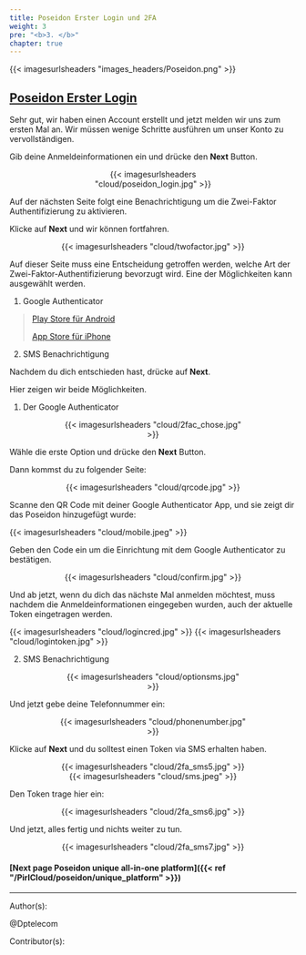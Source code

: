 ```yaml
---
title: Poseidon Erster Login und 2FA
weight: 3
pre: "<b>3. </b>"
chapter: true
---
```


{{< imagesurlsheaders "images_headers/Poseidon.png"  >}}

## [Poseidon Erster Login](https://poseidon.pirl.io)

Sehr gut, wir haben einen Account erstellt und jetzt melden wir uns zum ersten Mal an.
Wir müssen wenige Schritte ausführen um unser Konto zu vervollständigen.

Gib deine Anmeldeinformationen ein und drücke den **Next** Button.

<div align="center"><div style="width:65%;">{{< imagesurlsheaders "cloud/poseidon_login.jpg" >}}</div></div>

Auf der nächsten Seite folgt eine Benachrichtigung um die Zwei-Faktor Authentifizierung zu aktivieren.

Klicke auf **Next** und wir können fortfahren.

<div align="center"><div style="width:65%;">{{< imagesurlsheaders "cloud/twofactor.jpg" >}}</div></div>

Auf dieser Seite muss eine Entscheidung getroffen werden, welche Art der Zwei-Faktor-Authentifizierung bevorzugt wird.
Eine der Möglichkeiten kann ausgewählt werden.

1) Google Authenticator

> [Play Store für Android](https://play.google.com/store/apps/details?id=com.google.android.apps.authenticator2)
> 
> [App Store für iPhone](https://itunes.apple.com/us/app/google-authenticator/id388497605?mt=8)  

2) SMS Benachrichtigung  

Nachdem du dich entschieden hast, drücke auf **Next**.

Hier zeigen wir beide Möglichkeiten.

1) Der Google Authenticator

<div align="center"><div style="width:65%;">{{< imagesurlsheaders "cloud/2fac_chose.jpg" >}}</div></div>

Wähle die erste Option und drücke den **Next** Button.

Dann kommst du zu folgender Seite:

<div align="center"><div style="width:65%;">{{< imagesurlsheaders "cloud/qrcode.jpg" >}}</div></div>

Scanne den QR Code mit deiner Google Authenticator App,
und sie zeigt dir das Poseidon hinzugefügt wurde:

{{< imagesurlsheaders "cloud/mobile.jpeg"  >}}

Geben den Code ein um die Einrichtung mit dem Google Authenticator zu bestätigen.

<div align="center"><div style="width:65%;">{{< imagesurlsheaders "cloud/confirm.jpg" >}}</div></div>

Und ab jetzt, wenn du dich das nächste Mal anmelden möchtest, muss nachdem die Anmeldeinformationen eingegeben wurden, auch der aktuelle Token eingetragen werden.

{{< imagesurlsheaders "cloud/logincred.jpg"  >}}
{{< imagesurlsheaders "cloud/logintoken.jpg"  >}}

2) SMS Benachrichtigung

<div align="center"><div style="width:65%;">{{< imagesurlsheaders "cloud/optionsms.jpg" >}}</div></div>

Und jetzt gebe deine Telefonnummer ein:

<div align="center"><div style="width:65%;">{{< imagesurlsheaders "cloud/phonenumber.jpg" >}}</div></div>

Klicke auf **Next** und du solltest einen Token via SMS erhalten haben.

<div align="center"><div style="width:65%;">{{< imagesurlsheaders "cloud/2fa_sms5.jpg" >}}</div></div>
<div align="center"><div style="width:65%;">{{< imagesurlsheaders "cloud/sms.jpeg" >}}</div></div>

Den Token trage hier ein:

<div align="center"><div style="width:65%;">{{< imagesurlsheaders "cloud/2fa_sms6.jpg" >}}</div></div>

Und jetzt, alles fertig und nichts weiter zu tun.

<div align="center"><div style="width:90%;">{{< imagesurlsheaders "cloud/2fa_sms7.jpg" >}}</div></div>

#### [Next page Poseidon unique all-in-one platform]({{< ref "/PirlCloud/poseidon/unique_platform" >}})

---
Author(s):

@Dptelecom

Contributor(s):
